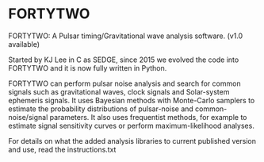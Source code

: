 # FORTYTWO
FORTYTWO: A Pulsar timing/Gravitational wave analysis software.
(v1.0 available)

Started by KJ Lee in C as SEDGE, since 2015 we evolved the code into FORTYTWO and it is now fully written in Python.

FORTYTWO can perform pulsar noise analysis and search for common signals such as gravitational waves, clock signals and Solar-system ephemeris signals. 
It uses Bayesian methods with Monte-Carlo samplers to estimate the probability distributions of pulsar-noise and common-noise/signal parameters. It also uses  frequentist methods, for example to estimate signal sensitivity curves or perform maximum-likelihood analyses.

For details on what the added analysis libraries to current published version and use, read the instructions.txt
